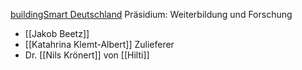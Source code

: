 [buildingSmart Deutschland](https://www.buildingsmart.de/)
Präsidium: 
Weiterbildung und Forschung 
- [[Jakob Beetz]]
- [[Katahrina Klemt-Albert]]
Zulieferer 
- Dr. [[Nils Krönert]] von [[Hilti]]